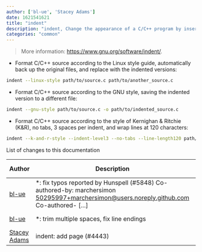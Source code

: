 ```yaml
---
author: ['bl-ue', 'Stacey Adams']
date: 1621541621
title: "indent"
description: "indent, Change the appearance of a C/C++ program by inserting or deleting whitespace."
categories: "common"
---
```

> More information: <https://www.gnu.org/software/indent/>.

- Format C/C++ source according to the Linux style guide, automatically back up the original files, and replace with the indented versions:

```bash
indent --linux-style path/to/source.c path/to/another_source.c
```

- Format C/C++ source according to the GNU style, saving the indented version to a different file:

```bash
indent --gnu-style path/to/source.c -o path/to/indented_source.c
```

- Format C/C++ source according to the style of Kernighan & Ritchie (K&R), no tabs, 3 spaces per indent, and wrap lines at 120 characters:

```bash
indent --k-and-r-style --indent-level3 --no-tabs --line-length120 path/to/source.c -o path/to/indented_source.c
```
List of changes to this documentation


Author | Description | ISO 8601 Date | GitHub link
------|-----|-----|-----
[bl-ue](mailto:54780737+bl-ue@users.noreply.github.com) | *: fix typos reported by Hunspell (#5848) Co-authored-by: marchersimon <50295997+marchersimon@users.noreply.github.com> Co-authored- [...] | 2021-05-20T22:13:41 | [8ebd171d6f00](https://github.com/tldr-pages/tldr/commit/8ebd171d6f001698709fefc02b1fd5cc9f3a99c4)
[bl-ue](mailto:54780737+bl-ue@users.noreply.github.com) | *: trim multiple spaces, fix line endings | 2021-04-04T01:44:24 | [04dd546e2de7](https://github.com/tldr-pages/tldr/commit/04dd546e2de7f59f40a867acca6f46b0dc8ea9b4)
[Stacey Adams](mailto:stacey.belle.rose@gmail.com) | indent: add page (#4443) | 2020-10-05T16:21:23 | [e50c77099507](https://github.com/tldr-pages/tldr/commit/e50c770995079eeee14f588871f3dc5f83dce8fd)

